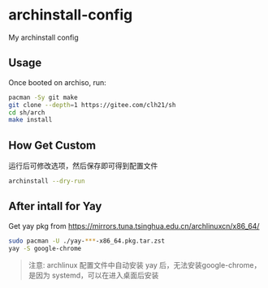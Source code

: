 # archinstall-config
My archinstall config

## Usage

Once booted on archiso, run:

```bash
pacman -Sy git make
git clone --depth=1 https://gitee.com/clh21/sh
cd sh/arch
make install
```

## How Get Custom

运行后可修改选项，然后保存即可得到配置文件
```bash
archinstall --dry-run
```

## After intall for Yay
Get yay pkg from https://mirrors.tuna.tsinghua.edu.cn/archlinuxcn/x86_64/
```bash
sudo pacman -U ./yay-***-x86_64.pkg.tar.zst
yay -S google-chrome
```
> 注意: archlinux 配置文件中自动安装 yay 后，无法安装google-chrome，是因为 systemd，可以在进入桌面后安装
